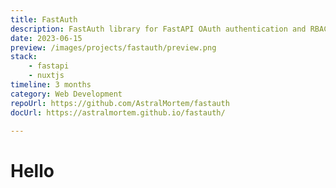 ```yaml
---
title: FastAuth
description: FastAuth library for FastAPI OAuth authentication and RBAC authorization
date: 2023-06-15
preview: /images/projects/fastauth/preview.png
stack:
    - fastapi
    - nuxtjs
timeline: 3 months
category: Web Development
repoUrl: https://github.com/AstralMortem/fastauth
docUrl: https://astralmortem.github.io/fastauth/
    
---
```


# Hello

